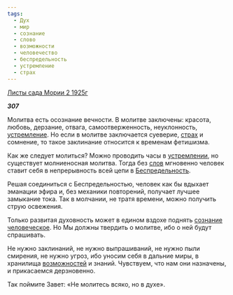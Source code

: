 ```yaml
---
tags:
  - Дух
  - мир
  - сознание
  - слово
  - возможности
  - человечество
  - беспредельность
  - устремление
  - страх
---
```

[Листы сада Мории 2 1925г](https://127.0.0.1:4002/agni/1925)

___307___

Молитва есть осознание вечности. В молитве заключены: красота, любовь, дерзание, отвага, самоотверженность, неуклонность, [устремление](../../../tags/#устремление). Но если в молитве заключается суеверие, [страх](../../../tags/#страх) и сомнение, то такое заклинание относится к временам фетишизма.   

Как же следует молиться? Можно проводить часы в [устремлении](../../../tags/#устремление), но существует молниеносная молитва. Тогда без [слов](../../../tags/#слово) мгновенно человек ставит себя в непрерывность всей цепи в [Беспредельность](../../../tags/#беспредельность).   

Решая соединиться с Беспредельностью, человек как бы вдыхает эманации эфира и, без механики повторений, получает лучшее замыкание тока. Так в молчании, не тратя времени, можно получить струю освежения.   

Только развитая духовность может в едином вздохе поднять [сознание](../../../tags/#сознание) [человеческое](../../../tags/#человечество). Но Мы должны твердить о молитве, ибо о ней будут спрашивать.   

Не нужно заклинаний, не нужно выпрашиваний, не нужно пыли смирения, не нужно угроз, ибо уносим себя в дальние миры, в хранилища [возможностей](../../../tags/#возможности) и знаний. Чувствуем, что нам они назначены, и прикасаемся дерзновенно.   

Так поймите Завет: «Не молитесь всяко, но в духе».   

